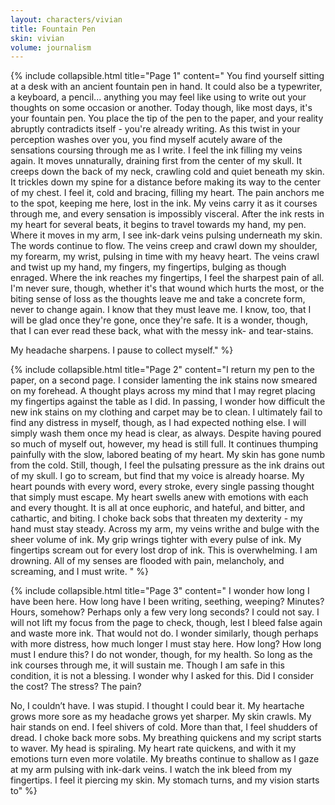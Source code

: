 ```yaml
---
layout: characters/vivian
title: Fountain Pen
skin: vivian
volume: journalism
---
```

{% include collapsible.html title="Page 1" content="
You find yourself sitting at a desk with an ancient fountain pen in hand. It could also be a typewriter, a keyboard, a pencil... anything you may feel like using to write out your thoughts on some occasion or another. Today though, like most days, it's your fountain pen. You place the tip of the pen to the paper, and your reality abruptly contradicts itself - you're already writing. As this twist in your perception washes over you, you find myself acutely aware of the sensations coursing through me as I write. I feel the ink filling my veins again. It moves unnaturally, draining first from the center of my skull. It creeps down the back of my neck, crawling cold and quiet beneath my skin. It trickles down my spine for a distance before making its way to the center of my chest. I feel it, cold and bracing, filling my heart. The pain anchors me to the spot, keeping me here, lost in the ink. My veins carry it as it courses through me, and every sensation is impossibly visceral. After the ink rests in my heart for several beats, it begins to travel towards my hand, my pen. Where it moves in my arm, I see ink-dark veins pulsing underneath my skin. The words continue to flow. The veins creep and crawl down my shoulder, my forearm, my wrist, pulsing in time with my heavy heart. The veins crawl and twist up my hand, my fingers, my fingertips, bulging as though enraged. Where the ink reaches my fingertips, I feel the sharpest pain of all. I'm never sure, though, whether it's that wound which hurts the most, or the biting sense of loss as the thoughts leave me and take a concrete form, never to change again. I know that they must leave me. I know, too, that I will be glad once they're gone, once they're safe. It is a wonder, though, that I can ever read these back, what with the messy ink- and tear-stains.

My headache sharpens. I pause to collect myself." %}

{% include collapsible.html title="Page 2" content="I return my pen to the paper, on a second page. I consider lamenting the ink stains now smeared on my forehead. A thought plays across my mind that I may regret placing my fingertips against the table as I did. In passing, I wonder how difficult the new ink stains on my clothing and carpet may be to clean. I ultimately fail to find any distress in myself, though, as I had expected nothing else. I will simply wash them once my head is clear, as always. Despite having poured so much of myself out, however, my head is still full. It continues thumping painfully with the slow, labored beating of my heart. My skin has gone numb from the cold. Still, though, I feel the pulsating pressure as the ink drains out of my skull. I go to scream, but find that my voice is already hoarse. My heart pounds with every word, every stroke, every single passing thought that simply must escape. My heart swells anew with emotions with each and every thought. It is all at once euphoric, and hateful, and bitter, and cathartic, and biting. I choke back sobs that threaten my dexterity - my hand must stay steady. Across my arm, my veins writhe and bulge with the sheer volume of ink. My grip wrings tighter with every pulse of ink. My fingertips scream out for every lost drop of ink. This is overwhelming. I am drowning. All of my senses are flooded with pain, melancholy, and screaming, and I must write.
" %}

{% include collapsible.html title="Page 3" content="
I wonder how long I have been here. How long have I been writing, seething, weeping? Minutes? Hours, somehow? Perhaps only a few very long seconds? I could not say. I will not lift my focus from the page to check, though, lest I bleed false again and waste more ink. That would not do. I wonder similarly, though perhaps with more distress, how much longer I must stay here. How long? How long must I endure this? I do not wonder, though, for my health. So long as the ink courses through me, it will sustain me. Though I am safe in this condition, it is not a blessing. I wonder why I asked for this. Did I consider the cost? The stress? The pain?

No, I couldn’t have. I was stupid. I thought I could bear it. My heartache grows more sore as my headache grows yet sharper. My skin crawls. My hair stands on end. I feel shivers of cold. More than that, I feel shudders of dread. I choke back more sobs. My breathing quickens and my script starts to waver. My head is spiraling. My heart rate quickens, and with it my emotions turn even more volatile. My breaths continue to shallow as I gaze at my arm pulsing with ink-dark veins. I watch the ink bleed from my fingertips. I feel it piercing my skin. My stomach turns, and my vision starts to" %}